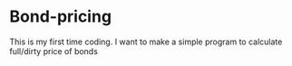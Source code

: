 # Bond-pricing
This is my first time coding. I want to make a simple program to calculate full/dirty price of bonds

